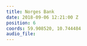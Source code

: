 ```yaml
---
title: Norges Bank
date: 2018-09-06 12:21:00 Z
position: 6
coords: 59.908520, 10.744484
audio_file: 
---
```


